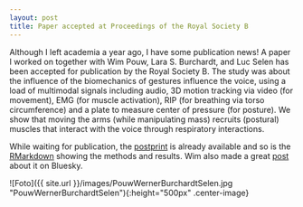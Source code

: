 ```yaml
---
layout: post
title: Paper accepted at Proceedings of the Royal Society B
---
```

Although I left academia a year ago, I have some publication news!
A paper I worked on together with Wim Pouw, Lara S. Burchardt, and Luc Selen has been accepted for publication by the Royal Society B.
The study was about the influence of the biomechanics of gestures influence the voice, using a load of multimodal signals including audio, 3D motion tracking via video (for movement), EMG (for muscle activation), RIP (for breathing via torso circumference) and a plate to measure center of pressure (for posture).
We show that moving the arms (while manipulating mass) recruits (postural) muscles that interact with the voice through respiratory interactions.

While waiting for publication, the [postprint](https://wimpouw.com/files/Pouwetalkinetics.pdf) is already available and so is the [RMarkdown](https://wimpouw.github.io/kineticsvoice/) showing the methods and results.
Wim also made a great [post](https://bsky.app/profile/wimpouw.bsky.social/post/3ll6t7kazbk2j) about it on Bluesky.

![Foto]({{ site.url }}/images/PouwWernerBurchardtSelen.jpg "PouwWernerBurchardtSelen"){:height="500px" .center-image} 

